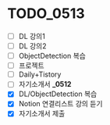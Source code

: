 # TODO_0513
- [ ] DL 강의1
- [ ] DL 강의2
- [ ] ObjectDetection 복습
- [ ] 프로젝트
- [ ] Daily+Tistory
- [ ] 자기소개서
**_0512**
- [x] DL/ObjectDetection 복습
- [x] Notion 연결리스트 강의 듣기
- [x] 자기소개서 제출

